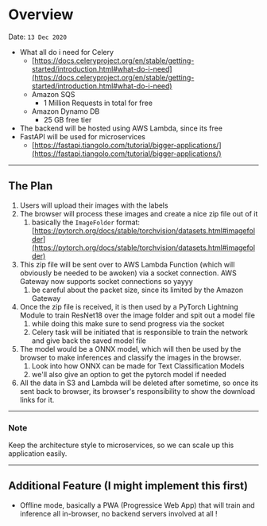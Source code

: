 # Overview

Date: `13 Dec 2020`

- What all do i need for Celery
  - [https://docs.celeryproject.org/en/stable/getting-started/introduction.html#what-do-i-need](https://docs.celeryproject.org/en/stable/getting-started/introduction.html#what-do-i-need)
  - Amazon SQS
    - 1 Million Requests in total for free
  - Amazon Dynamo DB
    - 25 GB free tier
- The backend will be hosted using AWS Lambda, since its free
- FastAPI will be used for microservices
  - [https://fastapi.tiangolo.com/tutorial/bigger-applications/](https://fastapi.tiangolo.com/tutorial/bigger-applications/)

---

## The Plan

1. Users will upload their images with the labels
2. The browser will process these images and create a nice zip file out of it
   1. basically the `ImageFolder` format: [https://pytorch.org/docs/stable/torchvision/datasets.html#imagefolder](https://pytorch.org/docs/stable/torchvision/datasets.html#imagefolder)
3. This zip file will be sent over to AWS Lambda Function (which will obviously be needed to be awoken) via a socket connection. AWS Gateway now supports socket connections so yayyy
   1. be careful about the packet size, since its limited by the Amazon Gateway
4. Once the zip file is received, it is then used by a PyTorch Lightning Module to train ResNet18 over the image folder and spit out a model file
   1. while doing this make sure to send progress via the socket
   2. Celery task will be initiated that is responsible to train the network and give back the saved model file
5. The model would be a ONNX model, which will then be used by the browser to make inferences and classify the images in the browser.
   1. Look into how ONNX can be made for Text Classification Models
   2. we'll also give an option to get the pytorch model if needed
6. All the data in S3 and Lambda will be deleted after sometime, so once its sent back to browser, its browser's responsibility to show the download links for it.

---

### Note

Keep the architecture style to microservices, so we can scale up this application easily.

---

## Additional Feature (I might implement this first)

- Offline mode, basically a PWA (Progressice Web App) that will train and inference all in-browser, no backend servers involved at all !
